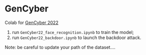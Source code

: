 # GenCyber
Colab for [GenCyber 2022](https://www.odu.edu/eng/programs/ccni/research/gencyber)

1. run ``GenCyber22_face_recognition.ipynb`` to train the model;
2. run ``GenCyber22_backdoor.ipynb`` to launch the backdoor attack.

Note: be careful to update your path of the dataset....
